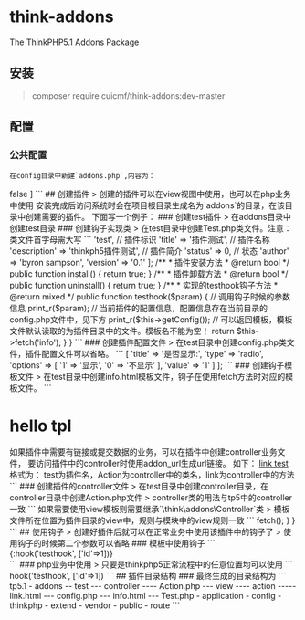 # think-addons
The ThinkPHP5.1 Addons Package

## 安装
> composer require cuicmf/think-addons:dev-master

## 配置
### 公共配置
```
在config目录中新建`addons.php`,内容为：
```
<?php
return [
    // 是否自动读取取插件钩子配置信息（默认是关闭）
    'autoload' => false
]
```

## 创建插件
> 创建的插件可以在view视图中使用，也可以在php业务中使用
 
安装完成后访问系统时会在项目根目录生成名为`addons`的目录，在该目录中创建需要的插件。

下面写一个例子：

### 创建test插件
> 在addons目录中创建test目录

### 创建钩子实现类
> 在test目录中创建Test.php类文件。注意：类文件首字母需大写

```
<?php
namespace addons\test;	// 注意命名空间规范

use think\Addons;

/**
 * 插件测试
 * @author byron sampson
 */
class Test extends Addons	// 需继承think\addons\Addons类
{
	// 该插件的基础信息
    public $info = [
        'name' => 'test',	// 插件标识
        'title' => '插件测试',	// 插件名称
        'description' => 'thinkph5插件测试',	// 插件简介
        'status' => 0,	// 状态
        'author' => 'byron sampson',
        'version' => '0.1'
    ];

    /**
     * 插件安装方法
     * @return bool
     */
    public function install()
    {
        return true;
    }

    /**
     * 插件卸载方法
     * @return bool
     */
    public function uninstall()
    {
        return true;
    }

    /**
     * 实现的testhook钩子方法
     * @return mixed
     */
    public function testhook($param)
    {
		// 调用钩子时候的参数信息
        print_r($param);
		// 当前插件的配置信息，配置信息存在当前目录的config.php文件中，见下方
        print_r($this->getConfig());
		// 可以返回模板，模板文件默认读取的为插件目录中的文件。模板名不能为空！
        return $this->fetch('info');
    }

}
```

### 创建插件配置文件
> 在test目录中创建config.php类文件，插件配置文件可以省略。

```
<?php
return [
    'display' => [
        'title' => '是否显示:',
        'type' => 'radio',
        'options' => [
            '1' => '显示',
            '0' => '不显示'
        ],
        'value' => '1'
    ]
];
```

### 创建钩子模板文件
> 在test目录中创建info.html模板文件，钩子在使用fetch方法时对应的模板文件。

```
<h1>hello tpl</h1>

如果插件中需要有链接或提交数据的业务，可以在插件中创建controller业务文件，
要访问插件中的controller时使用addon_url生成url链接。
如下：
<a href="{:addon_url('test://Action/link')}">link test</a>
格式为：
test为插件名，Action为controller中的类名，link为controller中的方法
```

### 创建插件的controller文件
> 在test目录中创建controller目录，在controller目录中创建Action.php文件
> controller类的用法与tp5中的controller一致

```
<?php
namespace addons\test\controller;

class Action
{
    public function link()
    {
        echo 'hello link';
    }
}
```
> 如果需要使用view模板则需要继承`\think\addons\Controller`类
> 模板文件所在位置为插件目录的view中，规则与模块中的view规则一致

```
<?php
namespace addons\test\controller;

use think\addons\Controller;

class Action extends Controller
{
    public function link()
    {
        return $this->fetch();
    }
}
```

## 使用钩子
> 创建好插件后就可以在正常业务中使用该插件中的钩子了
> 使用钩子的时候第二个参数可以省略

### 模板中使用钩子

```
<div>{:hook('testhook', ['id'=>1])}</div>
```

### php业务中使用
> 只要是thinkphp5正常流程中的任意位置均可以使用

```
hook('testhook', ['id'=>1])
```

## 插件目录结构
### 最终生成的目录结构为

```
tp5.1
 - addons
 -- test
 --- controller
 ---- Action.php
 --- view
 ---- action
 ----- link.html
 --- config.php
 --- info.html
 --- Test.php
 - application
 - config
 - thinkphp
 - extend
 - vendor
 - public
 - route
```
